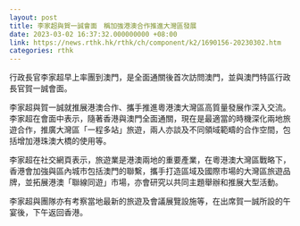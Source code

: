 ```yaml
---
layout: post
title: 李家超與賀一誠會面　稱加強港澳合作推進大灣區發展
date: 2023-03-02 16:37:32.000000000 +08:00
link: https://news.rthk.hk/rthk/ch/component/k2/1690156-20230302.htm
categories: rthk
---
```


行政長官李家超早上率團到澳門，是全面通關後首次訪問澳門，並與澳門特區行政長官賀一誠會面。

李家超與賀一誠就推展港澳合作、攜手推進粵港澳大灣區高質量發展作深入交流。李家超在會面中表示，隨著香港與澳門全面通關，現在是最適當的時機深化兩地旅遊合作，推廣大灣區「一程多站」旅遊，兩人亦談及不同領域範疇的合作空間，包括增加港珠澳大橋的使用等。

李家超在社交網頁表示，旅遊業是港澳兩地的重要產業，在粵港澳大灣區戰略下，香港會加強與區內城市包括澳門的聯繫，攜手打造區域及國際市場的大灣區旅遊品牌，並拓展港澳「聯線同遊」市場，亦會研究以共同主題舉辦和推展大型活動。

李家超與團隊亦有考察當地最新的旅遊及會議展覽設施等，在出席賀一誠所設的午宴後，下午返回香港。
